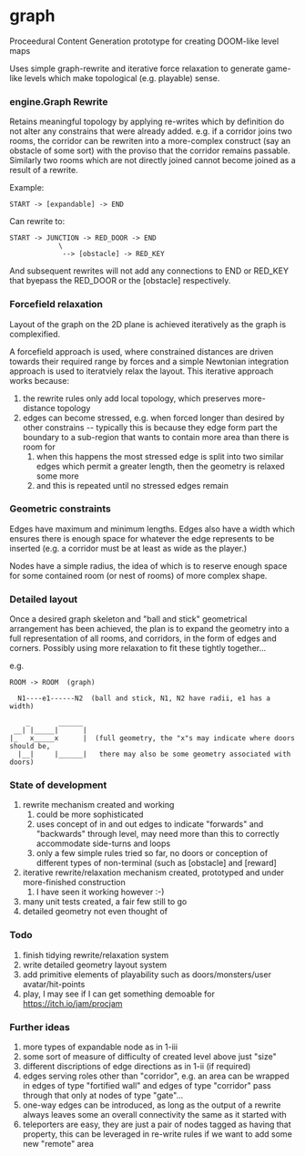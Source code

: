 # graph
Proceedural Content Generation prototype for creating DOOM-like level maps

Uses simple graph-rewrite and iterative force relaxation to generate game-like levels which make topological
(e.g. playable) sense.

### engine.Graph Rewrite

Retains meaningful topology by applying re-writes which by definition do not alter any constrains that were already
added.  e.g. if a corridor joins two rooms, the corridor can be rewriten into a more-complex construct (say an
obstacle of some sort) with the proviso that the corridor remains passable.  Similarly two rooms which are
not directly joined cannot become joined as a result of a rewrite.

Example:

    START -> [expandable] -> END

Can rewrite to:

    START -> JUNCTION -> RED_DOOR -> END
                \
                 --> [obstacle] -> RED_KEY

And subsequent rewrites will not add any connections to END or RED_KEY that byepass the RED_DOOR or the [obstacle]
respectively.

### Forcefield relaxation

Layout of the graph on the 2D plane is achieved iteratively as the graph is complexified.

A forcefield approach is used, where constrained distances are driven towards their required range by forces and a
simple Newtonian integration approach is used to iteratviely relax the layout.  This iterative approach works because:

1. the rewrite rules only add local topology, which preserves more-distance topology
2. edges can become stressed, e.g. when forced longer than desired by other constrains -- typically this is because they edge
   form part the boundary to a sub-region that wants to contain more area than there is room for
   1. when this happens the most stressed edge is split into two similar edges which permit a greater length, then the
      geometry is relaxed some more
   2. and this is repeated until no stressed edges remain

### Geometric constraints

Edges have maximum and minimum lengths.  Edges also have a width which ensures there is enough space for whatever
the edge represents to be inserted (e.g. a corridor must be at least as wide as the player.)

Nodes have a simple radius, the idea of which is to reserve enough space for some contained room (or nest of rooms) of
more complex shape.

### Detailed layout

Once a desired graph skeleton and "ball and stick" geometrical arrangement has been achieved, the plan is to expand
the geometry into a full representation of all rooms, and corridors, in the form of edges and corners.  Possibly using
more relaxation to fit these tightly together...

e.g.

    ROOM -> ROOM  (graph)

      N1----e1------N2  (ball and stick, N1, N2 have radii, e1 has a width)

        _       ______
     __| |_____|      |
    |_   x_____x      |  (full geometry, the "x"s may indicate where doors should be,
      |__|     |______|   there may also be some geometry associated with doors)

### State of development

1. rewrite mechanism created and working
   1. could be more sophisticated
   2. uses concept of in and out edges to indicate "forwards" and "backwards" through level, may need more than this to
      correctly accommodate side-turns and loops
   3. only a few simple rules tried so far, no doors or conception of different types of non-terminal
      (such as [obstacle] and [reward]
2. iterative rewrite/relaxation mechanism created, prototyped and under more-finished construction
   1. I have seen it working however :-)
3. many unit tests created, a fair few still to go
4. detailed geometry not even thought of

### Todo

1. finish tidying rewrite/relaxation system
2. write detailed geometry layout system
3. add primitive elements of playability such as doors/monsters/user avatar/hit-points
4. play, I may see if I can get something demoable for https://itch.io/jam/procjam

### Further ideas

1. more types of expandable node as in 1-iii
2. some sort of measure of difficulty of created level above just "size"
3. different discriptions of edge directions as in 1-ii (if required)
4. edges serving roles other than "corridor", e.g. an area can be wrapped in edges of type "fortified wall" and edges
   of type "corridor" pass through that only at nodes of type "gate"...
5. one-way edges can be introduced, as long as the output of a rewrite always leaves some an overall connectivity
   the same as it started with
6. teleporters are easy, they are just a pair of nodes tagged as having that property, this can be leveraged in
   re-write rules if we want to add some new "remote" area

